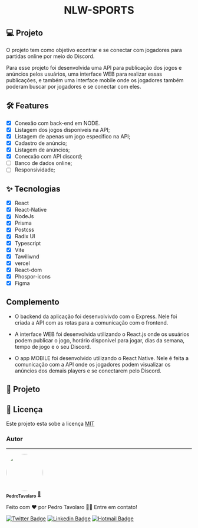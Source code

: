 <h1 align="center">NLW-SPORTS</h1>

## 💻 Projeto
O projeto tem como objetivo econtrar e se conectar com jogadores para partidas online por meio do Discord.

Para esse projeto foi desenvolvida uma API para publicação dos jogos e anúncios pelos usuários, uma interface WEB para realizar essas publicações, e também uma interface mobile onde os jogadores também poderam buscar por jogadores e se conectar com eles. 


## :hammer_and_wrench: Features 

-   [x] Conexão com back-end em NODE.
-   [x] Listagem dos jogos disponiveis na API;
-   [x] Listagem de apenas um jogo especifico na API;
-   [x] Cadastro de anúncio;
-   [x] Listagem de anúncios;
-   [x] Conecxão com API discord;
-   [ ] Banco de dados online;
-   [ ] Responsividade;

## ✨ Tecnologias

-   [x] React
-   [x] React-Native
-   [x] NodeJs
-   [x] Prisma
-   [x] Postcss
-   [x] Radix UI
-   [x] Typescript
-   [x] Vite
-   [x] Tawiliwnd
-   [x] vercel
-   [x] React-dom
-   [x] Phospor-icons
-   [x] Figma

## Complemento

 - O backend da aplicação foi desenvolvivdo com o Express. Nele foi criada a API com as rotas para a comunicação com o frontend.
 
 - A interface WEB foi desenvolvida utilizando o React.js onde os usuários podem publicar o jogo, horário disponivel para jogar, dias da semana, tempo de jogo e o seu Discord.
 
 - O app MOBILE foi desenvolvido utilizando o React Native. Nele é feita a comunicação com a API onde os jogadores podem visualizar os anúncios dos demais players e se conectarem pelo Discord. 
 


<h2 id="Projeto">
👔 Projeto
</h2>




<h2 id="lic">
📃 Licença
</h2>

Este projeto esta sobe a licença [MIT](./LICENSE)

### Autor
---

<a href="https://pedrotavolaro.com">
 <img style="border-radius: 50%;" src="https://pbs.twimg.com/profile_images/1323815172205617153/NuGwGq9h_400x400.jpg"  width="100px;" alt=""/>
 <br />
 <sub><b>PedroTavolaro</b></sub></a> <a href="https://www.pedrotavolaro.ccom" title="PedroTavolaro">🚀</a>

Feito com ❤️ por Pedro Tavolaro 👋🏽 Entre em contato!

[![Twitter Badge](https://img.shields.io/badge/-@pedrotavolaro-1ca0f1?style=flat-square&labelColor=1ca0f1&logo=twitter&logoColor=white&link=https://twitter.com/pedrotavolaro)](https://twitter.com/pedrotavolaro) [![Linkedin Badge](https://img.shields.io/badge/-PedroTavolaro-blue?style=flat-square&logo=Linkedin&logoColor=white&link=https://www.linkedin.com/in/pedrotavolaro/)](https://www.linkedin.com/in/pedrotavolaro/) 
[![Hotmail Badge](https://img.shields.io/badge/-email-0078D4?style=flat-square&logo=microsoft-outlook&logoColor=white&link=mailto:phtc-pedro@hotmail.com)](mailto:phtc-pedro@hotmail.com)


